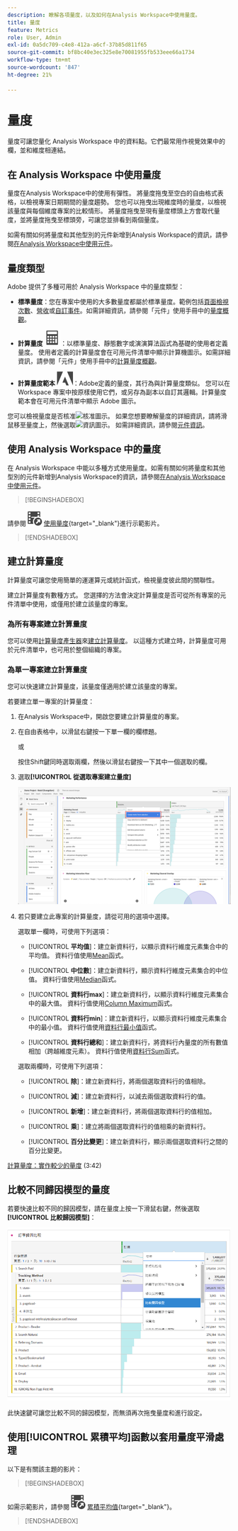 ```yaml
---
description: 瞭解各項量度，以及如何在Analysis Workspace中使用量度。
title: 量度
feature: Metrics
role: User, Admin
exl-id: 0a5dc709-c4e8-412a-a6cf-37b85d811f65
source-git-commit: bf8bc40e3ec325e8e70081955fb533eee66a1734
workflow-type: tm+mt
source-wordcount: '847'
ht-degree: 21%

---
```


# 量度

量度可讓您量化 Analysis Workspace 中的資料點。它們最常用作視覺效果中的欄，並和維度相連結。

## 在 Analysis Workspace 中使用量度

量度在Analysis Workspace中的使用有彈性。 將量度拖曳至空白的自由格式表格，以檢視專案日期期間的量度趨勢。 您也可以拖曳出現維度時的量度，以檢視該量度與每個維度專案的比較情形。 將量度拖曳至現有量度標頭上方會取代量度，並將量度拖曳至標頭旁，可讓您並排看到兩個量度。

如需有關如何將量度和其他型別的元件新增到Analysis Workspace的資訊，請參閱[在Analysis Workspace中使用元件](use-components-in-workspace.md)。

## 量度類型

Adobe 提供了多種可用於 Analysis Workspace 中的量度類型：

* **標準量度**：您在專案中使用的大多數量度都屬於標準量度。範例包括[頁面檢視次數](/help/components/metrics/page-views.md)、[營收](/help/components/metrics/revenue.md)或[自訂事件](/help/components/metrics/custom-events.md)。如需詳細資訊，請參閱「元件」使用手冊中的[量度概觀](/help/components/metrics/overview.md)。

* **計算量度** ![電腦](/help/assets/icons/Calculator.svg)：以標準量度、靜態數字或演演算法函式為基礎的使用者定義量度。 使用者定義的計算量度會在可用元件清單中顯示計算機圖示。如需詳細資訊，請參閱「元件」使用手冊中的[計算量度概觀](/help/components/c-calcmetrics/cm-overview.md)。

* **計算量度範本** ![AdobeLogoSmall](/help/assets/icons/AdobeLogoSmall.svg)：Adobe定義的量度，其行為與計算量度類似。 您可以在 Workspace 專案中按原樣使用它們，或另存為副本以自訂其邏輯。計算量度範本會在可用元件清單中顯示 Adobe 圖示。

您可以檢視量度是否核准![核准圖示](https://spectrum.adobe.com/static/icons/ui_18/CheckmarkSize100.svg)。 如果您想要瞭解量度的詳細資訊，請將滑鼠移至量度上，然後選取![資訊圖示](https://spectrum.adobe.com/static/icons/workflow_18/Smock_InfoOutline_18_N.svg)。 如需詳細資訊，請參閱[元件資訊](use-components-in-workspace.md#component-info)。


## 使用 Analysis Workspace 中的量度

在 Analysis Workspace 中能以多種方式使用量度。如需有關如何將量度和其他型別的元件新增到Analysis Workspace的資訊，請參閱[在Analysis Workspace中使用元件](/help/analyze/analysis-workspace/components/use-components-in-workspace.md)。


>[!BEGINSHADEBOX]

請參閱![VideoCheckedOut](/help/assets/icons/VideoCheckedOut.svg) [使用量度](https://video.tv.adobe.com/v/40817?quality=12&learn=on){target="_blank"}進行示範影片。

>[!ENDSHADEBOX]

## 建立計算量度

計算量度可讓您使用簡單的運運算元或統計函式，檢視量度彼此間的關聯性。


建立計算量度有數種方式。 您選擇的方法會決定計算量度是否可從所有專案的元件清單中使用，或僅用於建立該量度的專案。

### 為所有專案建立計算量度

您可以使用[計算量度產生器](/help/components/c-calcmetrics/c-workflow/cm-workflow/c-build-metrics/cm-build-metrics.md)來[建立計算量度](/help/components/c-calcmetrics/c-workflow/cm-workflow/cm-workflow.md)。 以這種方式建立時，計算量度可用於元件清單中，也可用於整個組織的專案。


### 為單一專案建立計算量度

您可以快速建立計算量度，該量度僅適用於建立該量度的專案。

若要建立單一專案的計算量度：

1. 在Analysis Workspace中，開啟您要建立計算量度的專案。

1. 在自由表格中，以滑鼠右鍵按一下單一欄的欄標題。

   或

   按住Shift鍵同時選取兩欄，然後以滑鼠右鍵按一下其中一個選取的欄。

1. 選取&#x200B;**[!UICONTROL 從選取專案建立量度]**

   ![Workspace面板反白顯示「從選取專案建立」](assets/create-metric-from-selection.png)

1. 若只要建立此專案的計算量度，請從可用的選項中選擇。

   選取單一欄時，可使用下列選項：

   * [!UICONTROL **平均值**]：建立新資料行，以顯示資料行維度元素集合中的平均值。 資料行值使用[Mean](/help/components/c-calcmetrics/cm-reference/cm-functions.md#mean)函式。

   * [!UICONTROL **中位數**]：建立新資料行，顯示資料行維度元素集合的中位值。 資料行值使用[Median](/help/components/c-calcmetrics/cm-reference/cm-functions.md#median)函式。

   * [!UICONTROL **資料行max**]：建立新資料行，以顯示資料行維度元素集合中的最大值。 資料行值使用[Column Maximum](/help/components/c-calcmetrics/cm-reference/cm-functions.md#column-maximum)函式。

   * [!UICONTROL **資料行min**]：建立新資料行，以顯示資料行維度元素集合中的最小值。 資料行值使用[資料行最小值](/help/components/c-calcmetrics/cm-reference/cm-functions.md#column-minimum)函式。

   * [!UICONTROL **資料行總和**]：建立新資料行，將資料行內量度的所有數值相加（跨越維度元素）。 資料行值使用[資料行Sum](/help/components/c-calcmetrics/cm-reference/cm-functions.md#column-sum)函式。

   選取兩欄時，可使用下列選項：

   * [!UICONTROL **除**]：建立新資料行，將兩個選取資料行的值相除。

   * [!UICONTROL **減**]：建立新資料行，以減去兩個選取資料行的值。

   * [!UICONTROL **新增**]：建立新資料行，將兩個選取資料行的值相加。

   * [!UICONTROL **乘**]：建立將兩個選取資料行的值相乘的新資料行。

   * [!UICONTROL **百分比變更**]：建立新資料行，顯示兩個選取資料行之間的百分比變更。

[計算量度：實作較少的量度](https://experienceleague.adobe.com/en/docs/analytics-learn/tutorials/components/calculated-metrics/calculated-metrics-implementationless-metrics) (3:42)


## 比較不同歸因模型的量度

若要快速比較不同的歸因模型，請在量度上按一下滑鼠右鍵，然後選取&#x200B;**[!UICONTROL 比較歸因模型]**：

![比較歸因](assets/compare-attribution.png)

此快速鍵可讓您比較不同的歸因模型，而無須再次拖曳量度和進行設定。

## 使用[!UICONTROL 累積平均]函數以套用量度平滑處理

以下是有關該主題的影片：


>[!BEGINSHADEBOX]

如需示範影片，請參閱![VideoCheckout](/help/assets/icons/VideoCheckedOut.svg) [累積平均值](https://video.tv.adobe.com/v/27068?quality=12&learn=on){target="_blank"}。

>[!ENDSHADEBOX]

